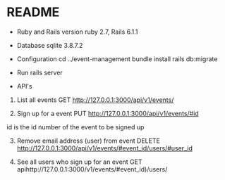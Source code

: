 # README

* Ruby and Rails version
ruby 2.7, 
Rails 6.1.1

* Database
 sqlite 3.8.7.2

* Configuration
cd ../event-management
bundle install
rails db:migrate

* Run
rails server

* API's
1. List all events
GET http://127.0.0.1:3000/api/v1/events/

2. Sign up for a event
PUT http://127.0.0.1:3000/api/v1/events/#id

id is the id number of the event to be signed up

3. Remove email address (user) from event
DELETE  http://127.0.0.1:3000/api/v1/events/#event_id/users/#user_id

4. See all users who sign up for an event
GET apihttp://127.0.0.1:3000/v1/events/#event_id)/users/

